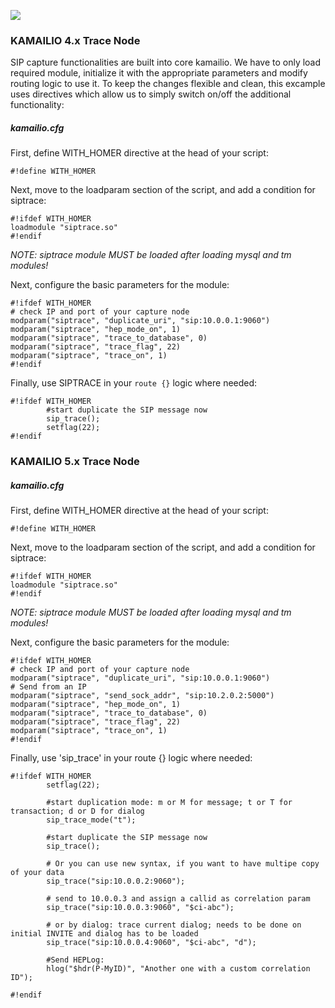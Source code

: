 
![](http://kb.asipto.com/images/kamailio.jpg)
<!--
## Kamailio as HOMER Capture server

Homer's sipcapture module allows Kamailio to operate as a robust and scalable SIP sampling/capture server 
with native support for HEPv1/v2, IPIP Encapsulation protocols and switch mirroring/monitoring port 
traffic. Kamailio can be configured either as Capture Agent (siptrace module) sampling and forwarding packets, or as Capture Node (sipcapture module) collecting, indexing and storing SIP packets as received  
from the available Capture Agents (HEP), SBCs (IPIP) or directly from the ethernet wire.

Capture Agents can be distributed in a modular fashion, allowing support for any network topology.
In addition to the integrated sampling and capturing functions in Kamailio, a stand-alone capture 
agent (captagent) is provided enabling HEP encapsulation for unsupported systems and soft-switches.
OpenSIPS/SER and FreeSWITCH users already enjoy integrated HEP mirroring functionality.

![](http://homer.googlecode.com/files/HOMER-Kamailio.png)

### Capture node config:

```
!KAMAILIO
#
####### Global Parameters #########
debug=1
log_stderror=no
memdbg=5
memlog=5
log_facility=LOG_LOCAL0
fork=yes
children=5
disable_tcp=yes

/* IP and port for HEP capturing) */
listen=udp:10.0.0.1:9060

/* enable it only in mirroring scenario, not for HEP! */
/* #!define SIPCAPTURE_MIRRORING_PORT */

mpath="/usr/local/lib64/kamailio/modules_k/:/usr/local/lib64/kamailio/modules/"

loadmodule "pv.so"
loadmodule "db_mysql.so"
loadmodule "sipcapture.so"

# ----- mi_fifo params -----

####### Routing Logic ########
modparam("sipcapture", "db_url", "mysql://homer:password@localhost/homer_data")
modparam("sipcapture", "capture_on", 1)
modparam("sipcapture", "table_name", "sip_capture")
modparam("sipcapture", "hep_capture_on", 1)
modparam("siptrace", "hep_capture_id", 301)
modparam("siptrace", "hep_version", 2)

#!ifdef SIPCAPTURE_MIRRORING_PORT
/* IP to listen. Port/Portrange apply only on mirroring port capturing */
modparam("sipcapture", "raw_socket_listen", "192.168.254.1:5060-5080")
/* Name of interface to bind on raw socket */
modparam("sipcapture", "raw_interface", "eth1")
/* activate monitoring/mirroring port capturing */
modparam("sipcapture", "raw_moni_capture_on", 1)
/* children for raw socket */
modparam("sipcapture", "raw_sock_children", 4)

/* Linux only */
/* Promiscious mode RAW socket. Mirroring port. */
modparam("sipcapture", "promiscious_on", 1)
/* activate BPF */
modparam("sipcapture", "raw_moni_bpf_on", 1)

#endif

/* insert delayed */
#modparam("sipcapture", "db_insert_mode", 1)


# Main SIP request routing logic
# - processing of any incoming SIP request starts with this route
route {

        #For example, you can capture only needed methods...
        if (!(method =~ "^(NOTIFY|SUBSCRIBE|OPTIONS)"))) {
                sip_capture();
        }
        drop;
}

onreply_route {

        #And replies of request methods
        if(!($rm =~ "^(NOTIFY|SUBSCRIBE|OPTIONS)")) {
                sip_capture();
        }
        drop;
}

```

### Trace node config:

```
#!KAMAILIO

debug=1
log_stderror=no

memdbg=5
memlog=5

log_facility=LOG_LOCAL0

fork=yes
children=4

disable_tcp=yes

listen=udp:192.168.0.1:5060

/* port to listen to
 * - can be specified more than once if needed to listen on many ports */
port=5060

####### Modules Section ########

mpath="/usr/local/lib64/kamailio/modules_k/:/usr/local/lib64/kamailio/modules/"

loadmodule "mi_fifo.so"
loadmodule "kex.so"
loadmodule "tm.so"
loadmodule "sl.so"
loadmodule "rr.so"
loadmodule "pv.so"
loadmodule "maxfwd.so"
loadmodule "xlog.so"
loadmodule "textops.so"
loadmodule "siputils.so"
loadmodule "siptrace.so"


modparam("mi_fifo", "fifo_name", "/tmp/kamailio_fifo")
modparam("tm", "failure_reply_mode", 3)
modparam("tm", "fr_timer", 30000)
modparam("tm", "fr_inv_timer", 120000)
modparam("rr", "enable_full_lr", 1)
modparam("rr", "append_fromtag", 0)

#Siptrace
modparam("siptrace", "duplicate_uri", "sip:10.0.0.1:9060")
modparam("siptrace", "hep_mode_on", 1)
modparam("siptrace", "trace_to_database", 0)
modparam("siptrace", "trace_flag", 22)
modparam("siptrace", "trace_on", 1)
modparam("siptrace", "hep_version", 3)

####### Routing Logic ########

# Main SIP request routing logic
# - processing of any incoming SIP request starts with this route
route {

        ....
        #start duplicate the SIP message now
        sip_trace();

        setflag(22);

        ....
        route(RELAY);
}

route[RELAY] {

        if (!t_relay()) {
                sl_reply_error();
        }
        exit;
}

```

-->


### KAMAILIO 4.x Trace Node

SIP capture functionalities are built into core kamailio. We have to only load required module, initialize it with the appropriate parameters and modify routing logic to use it. To keep the changes flexible and clean, this excample uses directives which allow us to simply switch on/off the additional functionality:

##### kamailio.cfg
First, define WITH_HOMER directive at the head of your script:
```
#!define WITH_HOMER
```

Next, move to the loadparam section of the script, and add a condition for siptrace:
```
#!ifdef WITH_HOMER
loadmodule "siptrace.so"
#!endif
```

_NOTE: siptrace module MUST be loaded after loading mysql and tm modules!_

Next, configure the basic parameters for the module:
```
#!ifdef WITH_HOMER
# check IP and port of your capture node
modparam("siptrace", "duplicate_uri", "sip:10.0.0.1:9060")
modparam("siptrace", "hep_mode_on", 1)
modparam("siptrace", "trace_to_database", 0)
modparam("siptrace", "trace_flag", 22)
modparam("siptrace", "trace_on", 1)
#!endif
```


Finally, use SIPTRACE in your ```route {}``` logic where needed:

```
#!ifdef WITH_HOMER
        #start duplicate the SIP message now
        sip_trace();
        setflag(22);
#!endif
```

### KAMAILIO 5.x Trace Node

##### kamailio.cfg
First, define WITH_HOMER directive at the head of your script:
```
#!define WITH_HOMER
```

Next, move to the loadparam section of the script, and add a condition for siptrace:
```
#!ifdef WITH_HOMER
loadmodule "siptrace.so"
#!endif
```

_NOTE: siptrace module MUST be loaded after loading mysql and tm modules!_

Next, configure the basic parameters for the module:
```
#!ifdef WITH_HOMER
# check IP and port of your capture node
modparam("siptrace", "duplicate_uri", "sip:10.0.0.1:9060")
# Send from an IP
modparam("siptrace", "send_sock_addr", "sip:10.2.0.2:5000")
modparam("siptrace", "hep_mode_on", 1)
modparam("siptrace", "trace_to_database", 0)
modparam("siptrace", "trace_flag", 22)
modparam("siptrace", "trace_on", 1)
#!endif
```

Finally, use 'sip_trace' in your route {} logic where needed:


```
#!ifdef WITH_HOMER
        setflag(22);

        #start duplication mode: m or M for message; t or T for transaction; d or D for dialog
        sip_trace_mode("t");

        #start duplicate the SIP message now 
        sip_trace();

        # Or you can use new syntax, if you want to have multipe copy of your data
        sip_trace("sip:10.0.0.2:9060");

        # send to 10.0.0.3 and assign a callid as correlation param
        sip_trace("sip:10.0.0.3:9060", "$ci-abc");

        # or by dialog: trace current dialog; needs to be done on initial INVITE and dialog has to be loaded
        sip_trace("sip:10.0.0.4:9060", "$ci-abc", "d");
          
        #Send HEPLog:
        hlog("$hdr(P-MyID)", "Another one with a custom correlation ID");
  
#!endif
```
